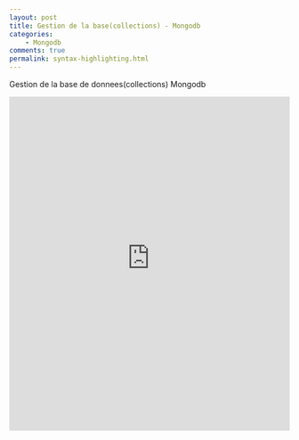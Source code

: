 ```yaml
---
layout: post
title: Gestion de la base(collections) - Mongodb
categories:
    - Mongodb
comments: true
permalink: syntax-highlighting.html
---
```



Gestion de la base de donnees(collections) Mongodb

<iframe style="width: 100%; height: 600px;" src="https://www.youtube-nocookie.com/embed/D47ybA8DJ4Y?controls=0&amp;showinfo=0" frameborder="0" allowfullscreen></iframe>